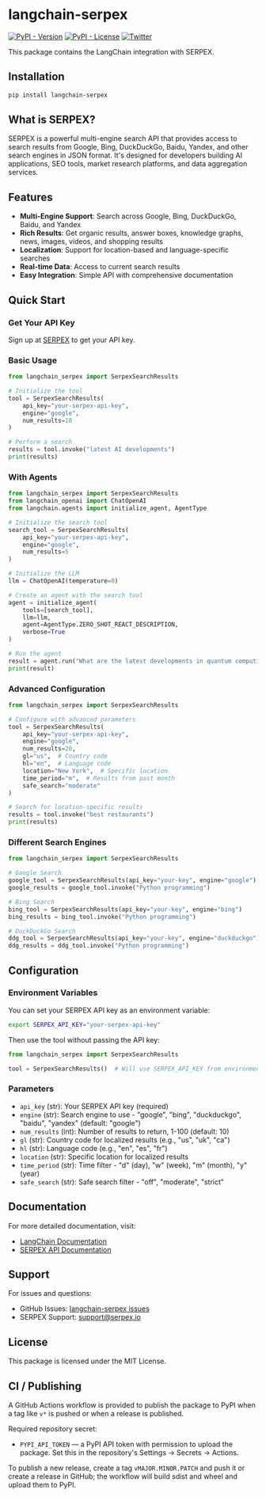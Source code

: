 # langchain-serpex

[![PyPI - Version](https://img.shields.io/pypi/v/langchain-serpex?label=%20)](https://pypi.org/project/langchain-serpex/#history)
[![PyPI - License](https://img.shields.io/pypi/l/langchain-serpex)](https://opensource.org/licenses/MIT)
[![Twitter](https://img.shields.io/twitter/url/https/twitter.com/langchainai.svg?style=social&label=Follow%20%40LangChainAI)](https://twitter.com/langchainai)

This package contains the LangChain integration with SERPEX.

## Installation

```bash
pip install langchain-serpex
```

## What is SERPEX?

SERPEX is a powerful multi-engine search API that provides access to search results from Google, Bing, DuckDuckGo, Baidu, Yandex, and other search engines in JSON format. It's designed for developers building AI applications, SEO tools, market research platforms, and data aggregation services.

## Features

- **Multi-Engine Support**: Search across Google, Bing, DuckDuckGo, Baidu, and Yandex
- **Rich Results**: Get organic results, answer boxes, knowledge graphs, news, images, videos, and shopping results
- **Localization**: Support for location-based and language-specific searches
- **Real-time Data**: Access to current search results
- **Easy Integration**: Simple API with comprehensive documentation

## Quick Start

### Get Your API Key

Sign up at [SERPEX](https://serpex.io) to get your API key.

### Basic Usage

```python
from langchain_serpex import SerpexSearchResults

# Initialize the tool
tool = SerpexSearchResults(
    api_key="your-serpex-api-key",
    engine="google",
    num_results=10
)

# Perform a search
results = tool.invoke("latest AI developments")
print(results)
```

### With Agents

```python
from langchain_serpex import SerpexSearchResults
from langchain_openai import ChatOpenAI
from langchain.agents import initialize_agent, AgentType

# Initialize the search tool
search_tool = SerpexSearchResults(
    api_key="your-serpex-api-key",
    engine="google",
    num_results=5
)

# Initialize the LLM
llm = ChatOpenAI(temperature=0)

# Create an agent with the search tool
agent = initialize_agent(
    tools=[search_tool],
    llm=llm,
    agent=AgentType.ZERO_SHOT_REACT_DESCRIPTION,
    verbose=True
)

# Run the agent
result = agent.run("What are the latest developments in quantum computing?")
print(result)
```

### Advanced Configuration

```python
from langchain_serpex import SerpexSearchResults

# Configure with advanced parameters
tool = SerpexSearchResults(
    api_key="your-serpex-api-key",
    engine="google",
    num_results=20,
    gl="us",  # Country code
    hl="en",  # Language code
    location="New York",  # Specific location
    time_period="m",  # Results from past month
    safe_search="moderate"
)

# Search for location-specific results
results = tool.invoke("best restaurants")
print(results)
```

### Different Search Engines

```python
from langchain_serpex import SerpexSearchResults

# Google Search
google_tool = SerpexSearchResults(api_key="your-key", engine="google")
google_results = google_tool.invoke("Python programming")

# Bing Search
bing_tool = SerpexSearchResults(api_key="your-key", engine="bing")
bing_results = bing_tool.invoke("Python programming")

# DuckDuckGo Search
ddg_tool = SerpexSearchResults(api_key="your-key", engine="duckduckgo")
ddg_results = ddg_tool.invoke("Python programming")
```

## Configuration

### Environment Variables

You can set your SERPEX API key as an environment variable:

```bash
export SERPEX_API_KEY="your-serpex-api-key"
```

Then use the tool without passing the API key:

```python
from langchain_serpex import SerpexSearchResults

tool = SerpexSearchResults()  # Will use SERPEX_API_KEY from environment
```

### Parameters

- `api_key` (str): Your SERPEX API key (required)
- `engine` (str): Search engine to use - "google", "bing", "duckduckgo", "baidu", "yandex" (default: "google")
- `num_results` (int): Number of results to return, 1-100 (default: 10)
- `gl` (str): Country code for localized results (e.g., "us", "uk", "ca")
- `hl` (str): Language code (e.g., "en", "es", "fr")
- `location` (str): Specific location for localized results
- `time_period` (str): Time filter - "d" (day), "w" (week), "m" (month), "y" (year)
- `safe_search` (str): Safe search filter - "off", "moderate", "strict"

## Documentation

For more detailed documentation, visit:
- [LangChain Documentation](https://python.langchain.com)
- [SERPEX API Documentation](https://serpex.io/docs)

## Support

For issues and questions:
- GitHub Issues: [langchain-serpex issues](https://github.com/langchain-ai/langchain/issues)
- SERPEX Support: [support@serpex.io](mailto:support@serpex.io)

## License

This package is licensed under the MIT License.

## CI / Publishing

A GitHub Actions workflow is provided to publish the package to PyPI when a tag like `v*` is pushed or when a release is published.

Required repository secret:
- `PYPI_API_TOKEN` — a PyPI API token with permission to upload the package. Set this in the repository's Settings → Secrets → Actions.

To publish a new release, create a tag `vMAJOR.MINOR.PATCH` and push it or create a release in GitHub; the workflow will build sdist and wheel and upload them to PyPI.
